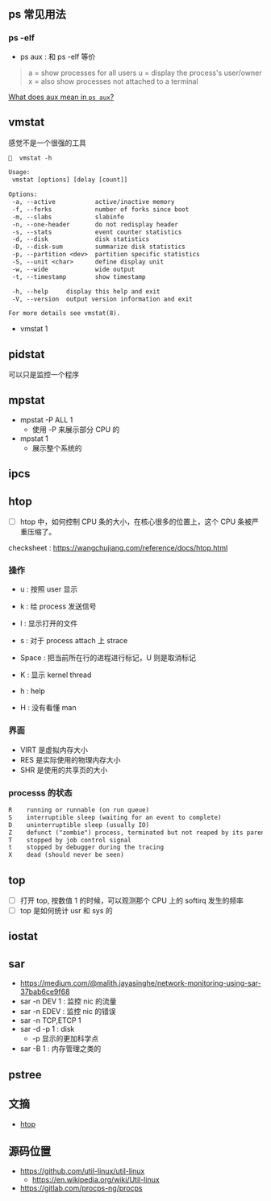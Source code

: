 ## ps 常见用法

### ps -elf

- ps aux : 和 ps -elf 等价
> a = show processes for all users
> u = display the process's user/owner
> x = also show processes not attached to a terminal

[What does aux mean in `ps aux`?](https://unix.stackexchange.com/questions/106847/what-does-aux-mean-in-ps-aux)


## vmstat
感觉不是一个很强的工具
```txt
🧀  vmstat -h

Usage:
 vmstat [options] [delay [count]]

Options:
 -a, --active           active/inactive memory
 -f, --forks            number of forks since boot
 -m, --slabs            slabinfo
 -n, --one-header       do not redisplay header
 -s, --stats            event counter statistics
 -d, --disk             disk statistics
 -D, --disk-sum         summarize disk statistics
 -p, --partition <dev>  partition specific statistics
 -S, --unit <char>      define display unit
 -w, --wide             wide output
 -t, --timestamp        show timestamp

 -h, --help     display this help and exit
 -V, --version  output version information and exit

For more details see vmstat(8).
```

- vmstat 1

## pidstat
可以只是监控一个程序

## mpstat
- mpstat -P ALL 1
  - 使用 -P 来展示部分 CPU 的
- mpstat 1
  - 展示整个系统的

## ipcs

## htop
- [ ] htop 中，如何控制 CPU 条的大小，在核心很多的位置上，这个 CPU 条被严重压缩了。

checksheet : https://wangchujiang.com/reference/docs/htop.html

### 操作
- u : 按照 user 显示
- k : 给 process 发送信号
- l : 显示打开的文件
- s : 对于 process attach 上 strace
- Space : 把当前所在行的进程进行标记，U 则是取消标记
- K : 显示 kernel thread
- h : help

- H : 没有看懂 man


### 界面
- VIRT 是虚拟内存大小
- RES 是实际使用的物理内存大小
- SHR 是使用的共享页的大小

### processs 的状态

```txt
R    running or runnable (on run queue)
S    interruptible sleep (waiting for an event to complete)
D    uninterruptible sleep (usually IO)
Z    defunct ("zombie") process, terminated but not reaped by its parent
T    stopped by job control signal
t    stopped by debugger during the tracing
X    dead (should never be seen)
```

## top
- [ ] 打开 top, 按数值 1 的时候，可以观测那个 CPU 上的 softirq 发生的频率
- [ ] top 是如何统计 usr 和 sys 的

## iostat

## sar
- https://medium.com/@malith.jayasinghe/network-monitoring-using-sar-37bab6ce9f68
- sar -n DEV 1 : 监控 nic 的流量
- sar -n EDEV : 监控 nic 的错误
- sar -n TCP,ETCP 1
- sar -d -p 1 : disk
  - -p 显示的更加科学点
- sar -B 1 : 内存管理之类的


## pstree

## 文摘

- [htop](https://peteris.rocks/blog/htop/)

## 源码位置
- https://github.com/util-linux/util-linux
  - https://en.wikipedia.org/wiki/Util-linux
- https://gitlab.com/procps-ng/procps
